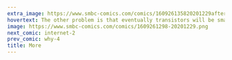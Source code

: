 ```yaml
---
extra_image: https://www.smbc-comics.com/comics/160926135820201229after.png
hovertext: The other problem is that eventually transistors will be small we won't be able to detect them anymore.
image: https://www.smbc-comics.com/comics/1609261298-20201229.png
next_comic: internet-2
prev_comic: why-4
title: More
---
```



